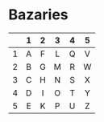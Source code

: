 # Bazaries

|   | 1 | 2 | 3 | 4 | 5 |
|:-:|:-:|:-:|:-:|:-:|:-:|
| 1 | A | F | L | Q | V |
| 2 | B | G | M | R | W |
| 3 | C | H | N | S | X |
| 4 | D | I | O | T | Y |
| 5 | E | K | P | U | Z |
